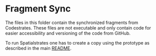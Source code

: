 # Fragment Sync

The files in this folder contain the synchronized fragments from Codestrates. These files are not executable and only contain code for easier accessibility and versioning of the code from GitHub.

To run Spatialstrates one has to create a copy using the prototype as described in the main [README](/).
